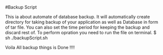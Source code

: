 #Backup Script






This ia about automate  of database backup. It will automatically create directory for taking backup of your application as well as Database  in form of tar file.
You can also set the time period for keeping the backup and discard rest of. 
To perform opration you need to run the file on terminal.
$ sh ./backupScript.sh




Voila   All backup things is Done !!!!